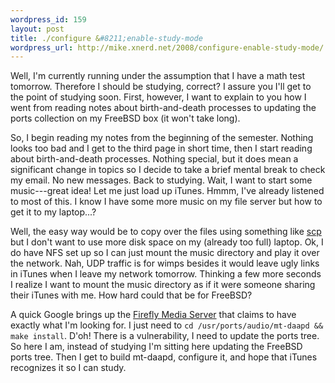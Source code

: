 ```yaml
--- 
wordpress_id: 159
layout: post
title: ./configure &#8211;enable-study-mode
wordpress_url: http://mike.xnerd.net/2008/configure-enable-study-mode/
---
```

Well, I'm currently running under the assumption that I have a math test tomorrow.  Therefore I should be studying, correct?  I assure you I'll get to the point of studying soon.  First, however, I want to explain to you how I went from reading notes about birth-and-death processes to updating the ports collection on my FreeBSD box (it won't take long).

So, I begin reading my notes from the beginning of the semester.  Nothing looks too bad and I get to the third page in short time, then I start reading about birth-and-death processes.  Nothing special, but it does mean a significant change in topics so I decide to take a brief mental break to check my email.  No new messages.  Back to studying.  Wait, I want to start some music---great idea!  Let me just load up iTunes.  Hmmm, I've already listened to most of this.  I know I have some more music on my file server but how to get it to my laptop...?

Well, the easy way would be to copy over the files using something like <a href="http://www.wikipedia.org/wiki/Secure_copy" title="Secure Copy">scp</a> but I don't want to use more disk space on my (already too full) laptop.  Ok, I do have NFS set up so I can just mount the music directory and play it over the network.  Nah, UDP traffic is for wimps besides it would leave ugly links in iTunes when I leave my network tomorrow.  Thinking a few more seconds I realize I want to mount the music directory as if it were someone sharing their iTunes with me.  How hard could that be for FreeBSD?

A quick Google brings up the <a href="http://wiki.fireflymediaserver.org/FrontPage">Firefly Media Server</a> that claims  to have exactly what I'm looking for.  I just need to <code>cd /usr/ports/audio/mt-daapd &amp;&amp; make install</code>.  D'oh!  There is a vulnerability, I need to update the ports tree.  So here I am, instead of studying I'm sitting here updating the FreeBSD ports tree.  Then I get to build mt-daapd, configure it, and hope that iTunes recognizes it so I can study.
